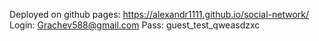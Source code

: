 Deployed on github pages: https://alexandr1111.github.io/social-network/
Login: Grachev588@gmail.com
Pass: guest_test_qweasdzxc
